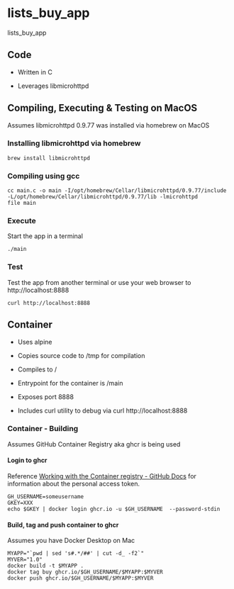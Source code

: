 # lists_buy_app

lists_buy_app

## Code

- Written in C

- Leverages libmicrohttpd



## Compiling, Executing & Testing on MacOS

Assumes libmicrohttpd 0.9.77 was installed via homebrew on MacOS

### Installing libmicrohttpd via homebrew

```
brew install libmicrohttpd
```

### Compiling using gcc

```
cc main.c -o main -I/opt/homebrew/Cellar/libmicrohttpd/0.9.77/include -L/opt/homebrew/Cellar/libmicrohttpd/0.9.77/lib -lmicrohttpd
file main
```

### 

### Execute

Start the app in a terminal

```
./main
```

### 

### Test

Test the app from another terminal or use your web browser to http://localhost:8888

```
curl http://localhost:8888
```

## 

## Container

- Uses alpine

- Copies source code to /tmp for compilation

- Compiles to /

- Entrypoint for the container is /main

- Exposes port 8888

- Includes curl utility to debug via curl http://localhost:8888

### 

### Container - Building

Assumes GitHub Container Registry aka ghcr is being used

#### Login to ghcr

Reference [Working with the Container registry - GitHub Docs](https://docs.github.com/en/packages/working-with-a-github-packages-registry/working-with-the-container-registry#authenticating-to-the-container-registry) for information about the personal access token.

```
GH_USERNAME=someusername
GKEY=XXX
echo $GKEY | docker login ghcr.io -u $GH_USERNAME  --password-stdin
```

#### Build, tag and push container to ghcr

Assumes you have Docker Desktop on Mac

```
MYAPP="`pwd | sed 's#.*/##' | cut -d_ -f2`"
MYVER="1.0"
docker build -t $MYAPP .
docker tag buy ghcr.io/$GH_USERNAME/$MYAPP:$MYVER
docker push ghcr.io/$GH_USERNAME/$MYAPP:$MYVER
```
